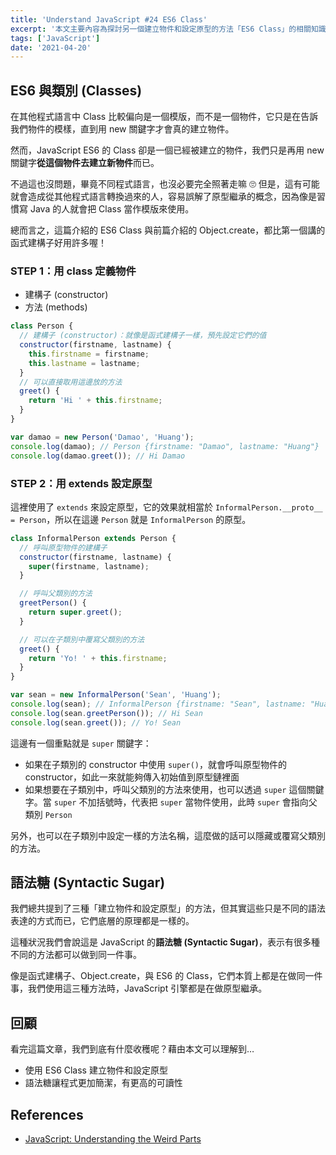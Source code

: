 ```yaml
---
title: 'Understand JavaScript #24 ES6 Class'
excerpt: '本文主要內容為探討另一個建立物件和設定原型的方法「ES6 Class」的相關知識。'
tags: ['JavaScript']
date: '2021-04-20'
---
```


## ES6 與類別 (Classes)

在其他程式語言中 Class 比較偏向是一個模版，而不是一個物件，它只是在告訴我們物件的模樣，直到用 new 關鍵字才會真的建立物件。

然而，JavaScript ES6 的 Class 卻是一個已經被建立的物件，我們只是再用 new 關鍵字**從這個物件去建立新物件**而已。

不過這也沒問題，畢竟不同程式語言，也沒必要完全照著走嘛 🙄 但是，這有可能就會造成從其他程式語言轉換過來的人，容易誤解了原型繼承的概念，因為像是習慣寫 Java 的人就會把 Class 當作模版來使用。

總而言之，這篇介紹的 ES6 Class 與前篇介紹的 Object.create，都比第一個講的函式建構子好用許多喔！

### STEP 1：用 class 定義物件

- 建構子 (constructor)
- 方法 (methods)

```javascript
class Person {
  // 建構子 (constructor)：就像是函式建構子一樣，預先設定它們的值
  constructor(firstname, lastname) {
    this.firstname = firstname;
    this.lastname = lastname;
  }
  // 可以直接取用這邊放的方法
  greet() {
    return 'Hi ' + this.firstname;
  }
}

var damao = new Person('Damao', 'Huang');
console.log(damao); // Person {firstname: "Damao", lastname: "Huang"}
console.log(damao.greet()); // Hi Damao
```

### STEP 2：用 extends 設定原型

這裡使用了 `extends` 來設定原型，它的效果就相當於 `InformalPerson.__proto__ = Person`，所以在這邊 `Person` 就是 `InformalPerson` 的原型。

```javascript
class InformalPerson extends Person {
  // 呼叫原型物件的建構子
  constructor(firstname, lastname) {
    super(firstname, lastname);
  }

  // 呼叫父類別的方法
  greetPerson() {
    return super.greet();
  }

  // 可以在子類別中覆寫父類別的方法
  greet() {
    return 'Yo! ' + this.firstname;
  }
}

var sean = new InformalPerson('Sean', 'Huang');
console.log(sean); // InformalPerson {firstname: "Sean", lastname: "Huang"}
console.log(sean.greetPerson()); // Hi Sean
console.log(sean.greet()); // Yo! Sean
```

這邊有一個重點就是 `super` 關鍵字：

- 如果在子類別的 constructor 中使用 `super()`，就會呼叫原型物件的 constructor，如此一來就能夠傳入初始值到原型鏈裡面
- 如果想要在子類別中，呼叫父類別的方法來使用，也可以透過 `super` 這個關鍵字。當 `super` 不加括號時，代表把 `super` 當物件使用，此時 `super` 會指向父類別 `Person`

另外，也可以在子類別中設定一樣的方法名稱，這麼做的話可以隱藏或覆寫父類別的方法。

## 語法糖 (Syntactic Sugar)

我們總共提到了三種「建立物件和設定原型」的方法，但其實這些只是不同的語法表達的方式而已，它們底層的原理都是一樣的。

這種狀況我們會說這是 JavaScript 的**語法糖 (Syntactic Sugar)**，表示有很多種不同的方法都可以做到同一件事。

像是函式建構子、Object.create，與 ES6 的 Class，它們本質上都是在做同一件事，我們使用這三種方法時，JavaScript 引擎都是在做原型繼承。

## 回顧

看完這篇文章，我們到底有什麼收穫呢？藉由本文可以理解到…

- 使用 ES6 Class 建立物件和設定原型
- 語法糖讓程式更加簡潔，有更高的可讀性

## References

- [JavaScript: Understanding the Weird Parts](https://www.udemy.com/course/understand-javascript/)

